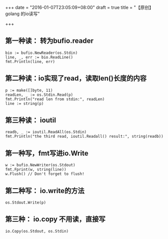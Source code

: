 +++
date = "2016-01-07T23:05:09+08:00"
draft = true
title = "【原创】golang 的io读写"

+++

## 第一种读： 转为bufio.reader
	bio := bufio.NewReader(os.Stdin)
	line, _, err := bio.ReadLine()
	fmt.Println(line, err)

## 第二种读：io实现了read，读取len()长度的内容
	p := make([]byte, 11)
	readLen, _ := os.Stdin.Read(p)
	fmt.Println("read len from stdin:", readLen)
	line := string(p)

## 第三种读： ioutil
	readb, _ := ioutil.ReadAll(os.Stdin)
	fmt.Println("the third read, ioutil.Readall() result:", string(readb))

## 第一种写，fmt写进io.Write
	w := bufio.NewWriter(os.Stdout)
	fmt.Fprint(w, string(line))
	w.Flush() // Don't forget to flush!

## 第二种写： io.write的方法
	os.Stdout.Write(p)

## 第三种： io.copy  不用读，直接写
	io.Copy(os.Stdout, os.Stdin)
